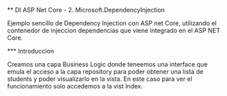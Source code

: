 ** DI ASP Net Core - 2.	Microsoft.DependencyInjection

Ejemplo sencillo de Dependency Injection con ASP net Core, utilizando el contenedor de injeccion dependencias que viene integrado
en el ASP NET Core.

*** Introduccion

Creamos una capa Business Logic donde teneemos una interface que emula el acceso a la capa repository para poder obtener una lista
de students y poder visualizarlo en la vista.
En este caso para ver el funcionamiento solo accedemos a la vist Index.